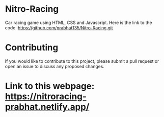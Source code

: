 # Nitro-Racing

Car racing game using HTML, CSS and Javascript.
Here is the link to the code: https://github.com/prabhat135/Nitro-Racing.git

# Contributing

If you would like to contribute to this project, please submit a pull request or open an issue to discuss any proposed changes.

# Link to this webpage: https://nitroracing-prabhat.netlify.app/
